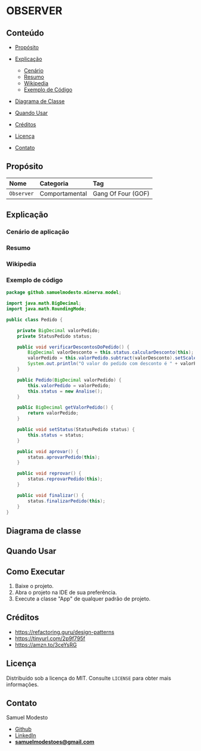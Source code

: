 <br />
<p >
  <h1>OBSERVER</h1>
<p/>


<!-- TABLE OF CONTENTS -->

## Conteúdo

- [Propósito](#Propósito)
- [Explicação](#Explicação)
  - [Cenário](#Cenário-De-Aplicação)
  - [Resumo](#Resumo)
  - [Wikipedia](#Wikipedia)
  - [Exemplo de Código](#Exemplo-de-código)
- [Diagrama de Classe](#Diagrama-de-Classe)

- [Quando Usar](#Quando-Usar)
- [Créditos](#Créditos)
- [Licença](#Licença)
- [Contato](#Contato)

## Propósito
| Nome       | Categoria    | Tag        |  
|:-----------| :----------- | :--------- |
| `Observer` |  Comportamental | Gang Of Four (GOF)|


## Explicação
### Cenário de aplicação

### Resumo
 
### Wikipedia

### Exemplo de código
```java 
package github.samuelmodesto.minerva.model;

import java.math.BigDecimal;
import java.math.RoundingMode;

public class Pedido {

    private BigDecimal valorPedido;
    private StatusPedido status;

    public void verificarDescontosDoPedido() {
        BigDecimal valorDesconto = this.status.calcularDesconto(this);
        valorPedido = this.valorPedido.subtract(valorDesconto).setScale(2, RoundingMode.HALF_UP);
        System.out.println("O valor do pedido com desconto é " + valorPedido);
    }

    public Pedido(BigDecimal valorPedido) {
        this.valorPedido = valorPedido;
        this.status = new Analise();
    }

    public BigDecimal getValorPedido() {
        return valorPedido;
    }

    public void setStatus(StatusPedido status) {
        this.status = status;
    }

    public void aprovar() {
        status.aprovarPedido(this);
    }

    public void reprovar() {
        status.reprovarPedido(this);
    }

    public void finalizar() {
        status.finalizarPedido(this);
    }
}


```

## Diagrama de classe

[//]: # (<p align="center">)

[//]: # (  <img alt="state" src="https://github.com/SamuelModesto/Imagens/blob/master/Imagens%20Minerva/state.jpeg" />)

[//]: # (</p>)

## Quando Usar

## Como Executar
 1. Baixe o projeto.
 2. Abra o projeto na IDE de sua preferência.
 3. Execute a classe "App" de qualquer padrão de projeto.

## Créditos
- https://refactoring.guru/design-patterns
- https://tinyurl.com/2p9f795f
- https://amzn.to/3ceYsRG
## Licença

Distribuído sob a licença do MIT. Consulte `LICENSE` para obter mais informações.

## Contato
Samuel Modesto 
- [Github](https://github.com/SamuelModesto) 
- [LinkedIn](https://www.linkedin.com/in/samuelmodesto)
- **samuelmodestoes@gmail.com** 